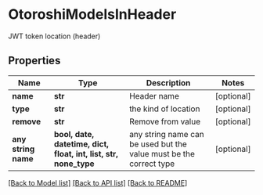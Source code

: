 # OtoroshiModelsInHeader

JWT token location (header)

## Properties
Name | Type | Description | Notes
------------ | ------------- | ------------- | -------------
**name** | **str** | Header name | [optional] 
**type** | **str** | the kind of location | [optional] 
**remove** | **str** | Remove from value | [optional] 
**any string name** | **bool, date, datetime, dict, float, int, list, str, none_type** | any string name can be used but the value must be the correct type | [optional]

[[Back to Model list]](../README.md#documentation-for-models) [[Back to API list]](../README.md#documentation-for-api-endpoints) [[Back to README]](../README.md)


